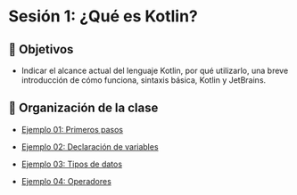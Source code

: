 # Sesión 1: ¿Qué es Kotlin?

## :dart: Objetivos 

- Indicar el alcance actual del lenguaje Kotlin, por qué  utilizarlo, una breve introducción de cómo funciona, sintaxis básica, Kotlin y JetBrains.


## 📂 Organización de la clase

- [Ejemplo 01: Primeros pasos](Ejemplo-01/Readme.md)
	
- [Ejemplo 02: Declaración de variables](Ejemplo-02/Readme.md)

- [Ejemplo 03: Tipos de datos](Ejemplo-03/Readme.md)
	
- [Ejemplo 04: Operadores](Ejemplo-04/Readme.md)

